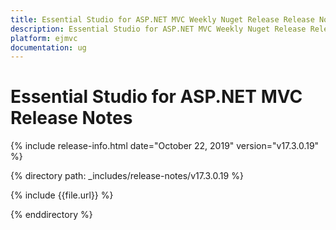 ```yaml
---
title: Essential Studio for ASP.NET MVC Weekly Nuget Release Release Notes  
description: Essential Studio for ASP.NET MVC Weekly Nuget Release Release Notes  
platform: ejmvc
documentation: ug
---
```


# Essential Studio for ASP.NET MVC  Release Notes  

{% include release-info.html date="October 22, 2019"  version="v17.3.0.19" %} 


{% directory path: _includes/release-notes/v17.3.0.19 %}

{% include {{file.url}} %}

{% enddirectory %}